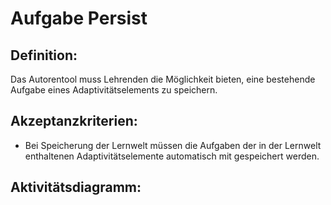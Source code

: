 # Aufgabe Persist

## Definition:

Das Autorentool muss Lehrenden die Möglichkeit bieten, eine bestehende Aufgabe eines Adaptivitätselements zu speichern.

## Akzeptanzkriterien:

- Bei Speicherung der Lernwelt müssen die Aufgaben der in der Lernwelt enthaltenen Adaptivitätselemente automatisch mit gespeichert werden.

## Aktivitätsdiagramm:



